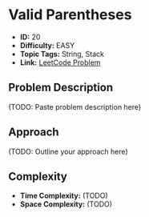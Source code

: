 # Valid Parentheses

- **ID:** 20
- **Difficulty:** EASY
- **Topic Tags:** String, Stack
- **Link:** [LeetCode Problem](https://leetcode.com/problems/valid-parentheses/description/)

## Problem Description

(TODO: Paste problem description here)

## Approach

(TODO: Outline your approach here)

## Complexity

- **Time Complexity:** (TODO)
- **Space Complexity:** (TODO)
